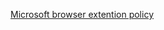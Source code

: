 [Microsoft browser extention policy](https://docs.microsoft.com/en-us/legal/windows/agreements/microsoft-browser-extension-policy)